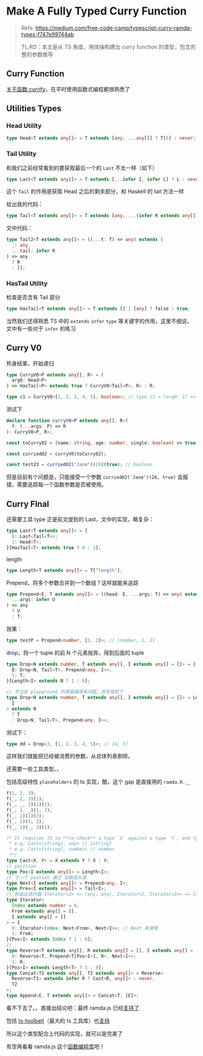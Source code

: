 # Make A Fully Typed Curry Function

> Refs: https://medium.com/free-code-camp/typescript-curry-ramda-types-f747e99744ab
>
> TL;RD：本文是从 TS 角度，用体操构建出 curry function 的类型，包含完整的参数推导

## Curry Function

[关于函数 currify](../js/currify)，在平时使用函数式编程都很熟悉了

## Utilities Types

### Head Utility

```typescript
type Head<T extends any[]> = T extends [any, ...any[]] ? T[0] : never;
```

### Tail Utility

和我们之前经常看到的要获取最后一个的 `Last` 不太一样（如下）

```typescript
type Last<T extends any[]> = T extends [...infer I, infer L] ? L : never;
```

这个 `Tail` 的作用是获取 Head 之后的剩余部分，和 Haskell 的 tail 方法一样

给出我的代码：

```typescript
type Tail<T extends any[]> = T extends [any, ...(infer R extends any[])] ? R : [];
```

文中代码：

```typescript
type Tail2<T extends any[]> = ((...t: T) => any) extends (
  _: any,
  ...tail: infer R
) => any
  ? R
  : [];
```

### HasTail Utility

检查是否含有 Tail 部分

```typescript
type HasTail<T extends any[]> = T extends [] | [any] ? false : true;
```

当然我们还得熟悉 TS 中的 `extends` `infer` `type` 等关键字的作用，这里不细说，文中有一些对于 `infer` 的练习

## Curry V0

热身结束，开始递归

```typescript
type CurryV0<P extends any[], R> = (
  arg0: Head<P>
) => HasTail<P> extends true ? CurryV0<Tail<P>, R> : R;

type c1 = CurryV0<[1, 2, 3, 4, 5], boolean>; // type c1 = (arg0: 1) => CurryV0<[2, 3, 4, 5], boolean>
```

测试下

```typescript
declare function curryV0<P extends any[], R>(
  f: (...args: P) => R
): CurryV0<P, R>;

const toCurry02 = (name: string, age: number, single: boolean) => true;

const curried02 = curryV0(toCurry02);

const test23 = curried02("Jane")(26)(true); // boolean
```

但是目前有个问题是，只能接受一个参数 `curried02('Jane')(26, true)` 会报错，需要追踪每一个函数参数是否被使用。

## Curry FInal

还需要工具 type 正是前文提到的 Last，文中的实现，略复杂：

```typescript
type Last<T extends any[]> = {
  0: Last<Tail<T>>;
  1: Head<T>;
}[HasTail<T> extends true ? 0 : 1];
```

length

```typescript
type Length<T extends any[]> = T["length"];
```

Prepend，将多个参数合并到一个数组？这样就能来追踪

```typescript
type Prepend<E, T extends any[]> = ((head: E, ...args: T) => any) extends (
  ...args: infer U
) => any
  ? U
  : T;
```

效果：

```typescript
type testP = Prepend<number, [1, 2]>; // [number, 1, 2]
```

drop，将一个 tuple 的前 N 个元素抛弃，得到后面的 tuple

```typescript
type Drop<N extends number, T extends any[], I extends any[] = []> = {
  O: Drop<N, Tail<T>, Prepend<any, I>>;
  1: T;
}[Length<I> extends N ? 1 : 0];

// 不过在 playground 的里面编译有问题，改写成如下
type Drop<N extends number, T extends any[], I extends any[] = []> = Length<
  I
> extends N
  ? T
  : Drop<N, Tail<T>, Prepend<any, I>>;
```

测试下：

```typescript
type dd = Drop<3, [1, 2, 3, 4, 5]>; // [4, 5]
```

这样我们就能把已经被消费的参数，从总体列表剔除。

还需要一些工具类型。。

包括高级特性 `placeholders` 的 ts 实现，酷，这个 gap 是直接用的 `ramda.R.__`

```typescript
f(1, 2, 3);
f(_, 2, 3)(1);
f(_, _, 3)(1)(2);
f(_, 2, _)(1, 3);
f(_, 2)(1)(3);
f(_, 2)(1, 3);
f(_, 2)(_, 3)(1);
```

```typescript
/* It requires TS to **re-check** a type `X` against a type `Y`, and type `Y` will only be enforced if it fails.
 * e.g. Cast<[string], any> // [string]
 * e.g. Cast<[string], number> // number
 **/
type Cast<X, Y> = X extends Y ? X : Y;
// position
type Pos<I extends any[]> = Length<I>;
// 下一个 postion 通过 加数组长度
type Next<I extends any[]> = Prepend<any, I>;
type Prev<I extends any[]> = Tail<I>;
// 构造出迭代器 Iterator<2> => [any, any], Iterator<2, Iterator<2>> => [any, any, any, any]
type Iterator<
  Index extends number = 0,
  From extends any[] = [],
  I extends any[] = []
> = {
  0: Iterator<Index, Next<From>, Next<I>>; // Next 来递增
  1: From;
}[Pos<I> extends Index ? 1 : 0];
//
type Reverse<T extends any[], R extends any[] = [], I extends any[] = []> = {
  0: Reverse<T, Prepend<T[Pos<I>], R>, Next<I>>;
  1: R;
}[Pos<I> extends Length<T> ? 1 : 0];
type Concat<T1 extends any[], T2 extends any[]> = Reverse<
  Reverse<T1> extends infer R ? Cast<R, any[]> : never,
  T2
>;
type Append<E, T extends any[]> = Concat<T, [E]>;
```

看不下去了。。直接出结论吧：最终 ramda.js 已经[支持了](https://github.com/DefinitelyTyped/DefinitelyTyped/pull/33628/files#diff-f9eb0b0185267ceabc80da1e8007d08de61b20466ed1c7c1705cb1ab965bc4e6)

包括 [ts-toolbelt](https://github.com/millsp/ts-toolbelt)（最大的 ts 工具库）也[支持](https://github.com/millsp/ts-toolbelt/blob/master/sources/Function/Curry.ts)

所以这个类型配合上代码的实现，就可以是完美了

有空再看看 ramda.js 这个[函数编程库](https://ramdajs.com/docs/#curry)吧！
